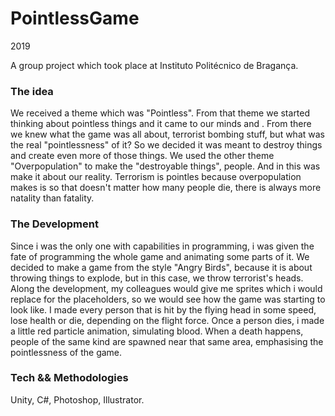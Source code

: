 # PointlessGame
2019

A group project which took place at Instituto Politécnico de Bragança.

### The idea

We received a theme which was "Pointless". From that theme we started thinking about pointless things and it came to our minds <Terrorism> and <Suicide bombers>.
From there we knew what the game was all about, terrorist bombing stuff, but what was the real "pointlessness" of it? So we decided it was meant to destroy things and create even more of those things.
We used the other theme "Overpopulation" to make the "destroyable things", people. And in this was make it about our reality.
Terrorism is pointles because overpopulation makes is so that doesn't matter how many people die, there is always more natality than fatality.

### The Development

Since i was the only one with capabilities in programming, i was given the fate of programming the whole game and animating some parts of it.
We decided to make a game from the style "Angry Birds", because it is about throwing things to explode, but in this case, we throw terrorist's heads.
Along the development, my colleagues would give me sprites which i would replace for the placeholders, so we would see how the game was starting to look like.
I made every person that is hit by the flying head in some speed, lose health or die, depending on the flight force.
Once a person dies, i made a little red particle animation, simulating blood. When a death happens, people of the same kind are spawned near that same area, emphasising the pointlessness of the game.

### Tech && Methodologies
Unity, C#, Photoshop, Illustrator.
